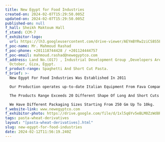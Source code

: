 ```yaml
---
title: New Egypt for Food Industries
created-on: 2024-02-07T15:29:50.005Z
updated-on: 2024-02-07T15:29:50.005Z
published-on: null
f_hall: Sheikh Maktoum Hall
f_stand: CCM-7
f_exhibitor-logo:
  url: https://lh3.googleusercontent.com/drive-viewer/AEYmBYRw2ziCS8S5Ev1qrXh-ubGXZtisa_LYlGtOGxAyyFWlwUIn838kQ1EVhsCZveTKXxn-F3Aykh2CQNduaJporrtdv5T0=s2560
f_poc-name: Mr. Mahmoud Rashad
f_poc-phone: +201118744428 / +201124444757
f_poc-email: mahmoud.rashad@newegyptco.com
f_address: Land No.(O17) , Industrial Development Group ,Developers Area- 6 Of
  October, Giza, Egypt.
f_product-range: Spaghetti And Short Cut Pasta.
f_brief: >-
  New Egypt For Food Industries Was Established In 2011

  Our Production operates up-to-date Italian Equipment From Fava Company And Our Production Capacity Is More Than 6000 Ton /Month

  The Products Range Exceeds 20 Different Shape Of Long And Short Cuts Of High Quality Of  Hard Wheat And Durum  

  We Have Different Packaging Sizes Starting From 250 Gm Up To 10kg.
f_website-link: www.newegyptco.com
f_exhibitor-photo: https://drive.google.com/file/d/1xl5q6Yv5eBLM0ZzWd8RQAcq_0jEAqZQg/view?usp=drive_link
tags: pasta-wheat-derivatives
layout: "[pasta-wheat-derivatives].html"
slug: new-egypt-for-food-industries
date: 2024-02-12T11:56:19.240Z
---
```

